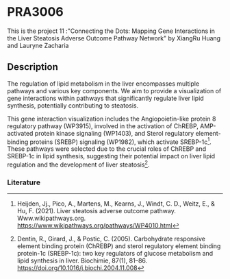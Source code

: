 # PRA3006
This is the project 11 :"Connecting the Dots: Mapping Gene Interactions in the Liver Steatosis Adverse Outcome Pathway Network" by XiangRu Huang and Lauryne Zacharia

## Description
The regulation of lipid metabolism in the liver encompasses multiple pathways and various key components. We aim to provide a visualization of gene interactions within pathways that significantly regulate liver lipid synthesis, potentially contributing to steatosis.

This gene interaction visualization includes the Angiopoietin-like protein 8 regulatory pathway (WP3915), involved in the activation of ChREBP, AMP-activated protein kinase signaling (WP1403), and Sterol regulatory element-binding proteins (SREBP) signaling (WP1982), which activate SREBP-1c[^1]. These pathways were selected due to the crucial roles of ChREBP and SREBP-1c in lipid synthesis, suggesting their potential impact on liver lipid regulation and the development of liver steatosis[^2].

### Literature
[^1]: Heijden, Jj., Pico, A., Martens, M., Kearns, J., Windt, C. D., Weitz, E., & Hu, F. (2021). Liver steatosis adverse outcome pathway. Www.wikipathways.org. https://www.wikipathways.org/pathways/WP4010.html
[^2]: Dentin, R., Girard, J., & Postic, C. (2005). Carbohydrate responsive element binding protein (ChREBP) and sterol regulatory element binding protein-1c (SREBP-1c): two key regulators of glucose metabolism and lipid synthesis in liver. Biochimie, 87(1), 81–86. https://doi.org/10.1016/j.biochi.2004.11.008

